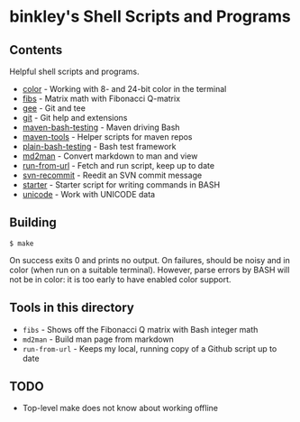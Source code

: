 # binkley's Shell Scripts and Programs

## Contents

Helpful shell scripts and programs.

* [color](color/README.md) - Working with 8- and 24-bit color in the terminal
* [fibs](fibs) - Matrix math with Fibonacci Q-matrix
* [gee](gee/README.md) - Git and tee
* [git](git/README.md) - Git help and extensions
* [maven-bash-testing](maven-bash-testing/README.md) - Maven driving Bash
* [maven-tools](maven-tools) - Helper scripts for maven repos
* [plain-bash-testing](plain-bash-testing/README.md) - Bash test framework
* [md2man](md2man) - Convert markdown to man and view
* [run-from-url](run-from-url) - Fetch and run script, keep up to date
* [svn-recommit](svn-recommit/README.md) - Reedit an SVN commit message
* [starter](starter/README.md) - Starter script for writing commands in BASH
* [unicode](unicode/README.md) - Work with UNICODE data

## Building

```
$ make
```

On success exits 0 and prints no output.  On failures, should be noisy and
in color (when run on a suitable terminal).  However, parse errors by BASH will not be in color: it is too early to have enabled color support.

## Tools in this directory

* `fibs` - Shows off the Fibonacci Q matrix with Bash integer math
* `md2man` - Build man page from markdown
* `run-from-url` - Keeps my local, running copy of a Github script up to date

## TODO

* Top-level make does not know about working offline
